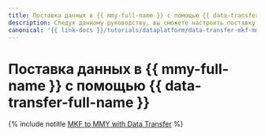 ```yaml
---
title: Поставка данных в {{ mmy-full-name }} с помощью {{ data-transfer-full-name }}
description: Следуя данному руководству, вы сможете настроить поставку данных в {{ mmy-name }} с помощью {{ data-transfer-name }}.
canonical: '{{ link-docs }}/tutorials/dataplatform/data-transfer-mkf-mmy'
---
```


# Поставка данных в {{ mmy-full-name }} с помощью {{ data-transfer-full-name }}


{% include notitle [MKF to MMY with Data Transfer](../../_tutorials/dataplatform/data-transfer-mkf-mmy.md) %}
